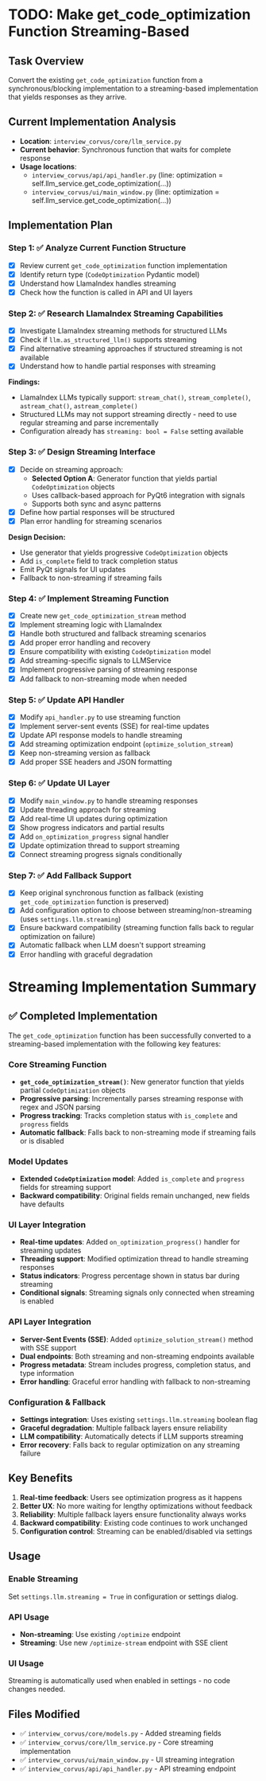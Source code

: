 # TODO: Make get_code_optimization Function Streaming-Based

## Task Overview
Convert the existing `get_code_optimization` function from a synchronous/blocking implementation to a streaming-based implementation that yields responses as they arrive.

## Current Implementation Analysis
- **Location**: `interview_corvus/core/llm_service.py`
- **Current behavior**: Synchronous function that waits for complete response
- **Usage locations**: 
  - `interview_corvus/api/api_handler.py` (line: optimization = self.llm_service.get_code_optimization(...))
  - `interview_corvus/ui/main_window.py` (line: optimization = self.llm_service.get_code_optimization(...))

## Implementation Plan

### Step 1: ✅ Analyze Current Function Structure
- [x] Review current `get_code_optimization` function implementation
- [x] Identify return type (`CodeOptimization` Pydantic model)
- [x] Understand how LlamaIndex handles streaming
- [x] Check how the function is called in API and UI layers

### Step 2: ✅ Research LlamaIndex Streaming Capabilities
- [x] Investigate LlamaIndex streaming methods for structured LLMs
- [x] Check if `llm.as_structured_llm()` supports streaming
- [x] Find alternative streaming approaches if structured streaming is not available
- [x] Understand how to handle partial responses with streaming

**Findings:**
- LlamaIndex LLMs typically support: `stream_chat()`, `stream_complete()`, `astream_chat()`, `astream_complete()`
- Structured LLMs may not support streaming directly - need to use regular streaming and parse incrementally
- Configuration already has `streaming: bool = False` setting available

### Step 3: ✅ Design Streaming Interface
- [x] Decide on streaming approach:
  - **Selected Option A**: Generator function that yields partial `CodeOptimization` objects
  - Uses callback-based approach for PyQt6 integration with signals
  - Supports both sync and async patterns
- [x] Define how partial responses will be structured
- [x] Plan error handling for streaming scenarios

**Design Decision:**
- Use generator that yields progressive `CodeOptimization` objects
- Add `is_complete` field to track completion status
- Emit PyQt signals for UI updates
- Fallback to non-streaming if streaming fails

### Step 4: ✅ Implement Streaming Function
- [x] Create new `get_code_optimization_stream` method
- [x] Implement streaming logic with LlamaIndex
- [x] Handle both structured and fallback streaming scenarios
- [x] Add proper error handling and recovery
- [x] Ensure compatibility with existing `CodeOptimization` model
- [x] Add streaming-specific signals to LLMService
- [x] Implement progressive parsing of streaming response
- [x] Add fallback to non-streaming mode when needed

### Step 5: ✅ Update API Handler
- [x] Modify `api_handler.py` to use streaming function
- [x] Implement server-sent events (SSE) for real-time updates
- [x] Update API response models to handle streaming
- [x] Add streaming optimization endpoint (`optimize_solution_stream`)
- [x] Keep non-streaming version as fallback
- [x] Add proper SSE headers and JSON formatting

### Step 6: ✅ Update UI Layer  
- [x] Modify `main_window.py` to handle streaming responses
- [x] Update threading approach for streaming
- [x] Add real-time UI updates during optimization
- [x] Show progress indicators and partial results
- [x] Add `on_optimization_progress` signal handler
- [x] Update optimization thread to support streaming
- [x] Connect streaming progress signals conditionally

### Step 7: ✅ Add Fallback Support
- [x] Keep original synchronous function as fallback (existing `get_code_optimization` function is preserved)
- [x] Add configuration option to choose between streaming/non-streaming (uses `settings.llm.streaming`)
- [x] Ensure backward compatibility (streaming function falls back to regular optimization on failure)
- [x] Automatic fallback when LLM doesn't support streaming
- [x] Error handling with graceful degradation

# Streaming Implementation Summary

## ✅ Completed Implementation

The `get_code_optimization` function has been successfully converted to a streaming-based implementation with the following key features:

### Core Streaming Function
- **`get_code_optimization_stream()`**: New generator function that yields partial `CodeOptimization` objects
- **Progressive parsing**: Incrementally parses streaming response with regex and JSON parsing
- **Progress tracking**: Tracks completion status with `is_complete` and `progress` fields
- **Automatic fallback**: Falls back to non-streaming mode if streaming fails or is disabled

### Model Updates
- **Extended `CodeOptimization` model**: Added `is_complete` and `progress` fields for streaming support
- **Backward compatibility**: Original fields remain unchanged, new fields have defaults

### UI Layer Integration
- **Real-time updates**: Added `on_optimization_progress()` handler for streaming updates
- **Threading support**: Modified optimization thread to handle streaming responses
- **Status indicators**: Progress percentage shown in status bar during streaming
- **Conditional signals**: Streaming signals only connected when streaming is enabled

### API Layer Integration
- **Server-Sent Events (SSE)**: Added `optimize_solution_stream()` method with SSE support
- **Dual endpoints**: Both streaming and non-streaming endpoints available
- **Progress metadata**: Stream includes progress, completion status, and type information
- **Error handling**: Graceful error handling with fallback to non-streaming

### Configuration & Fallback
- **Settings integration**: Uses existing `settings.llm.streaming` boolean flag
- **Graceful degradation**: Multiple fallback layers ensure reliability
- **LLM compatibility**: Automatically detects if LLM supports streaming
- **Error recovery**: Falls back to regular optimization on any streaming failure

## Key Benefits

1. **Real-time feedback**: Users see optimization progress as it happens
2. **Better UX**: No more waiting for lengthy optimizations without feedback
3. **Reliability**: Multiple fallback layers ensure functionality always works
4. **Backward compatibility**: Existing code continues to work unchanged
5. **Configuration control**: Streaming can be enabled/disabled via settings

## Usage

### Enable Streaming
Set `settings.llm.streaming = True` in configuration or settings dialog.

### API Usage
- **Non-streaming**: Use existing `/optimize` endpoint
- **Streaming**: Use new `/optimize-stream` endpoint with SSE client

### UI Usage
Streaming is automatically used when enabled in settings - no code changes needed.

## Files Modified
- ✅ `interview_corvus/core/models.py` - Added streaming fields
- ✅ `interview_corvus/core/llm_service.py` - Core streaming implementation
- ✅ `interview_corvus/ui/main_window.py` - UI streaming integration
- ✅ `interview_corvus/api/api_handler.py` - API streaming endpoint
